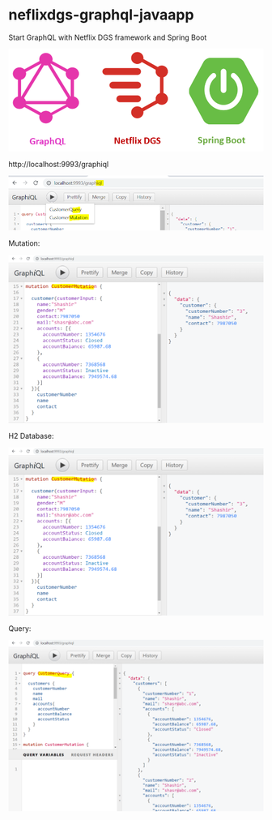 # neflixdgs-graphql-javaapp
Start GraphQL with Netflix DGS framework and Spring Boot

![img_4.png](img_4.png)

http://localhost:9993/graphiql

![img_2.png](img_2.png)

Mutation: 

![img.png](img.png)

H2 Database:

![img_1.png](img_1.png)

Query:

![img_3.png](img_3.png)